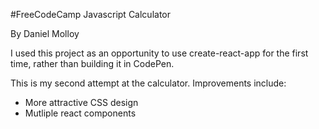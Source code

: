 #FreeCodeCamp Javascript Calculator

By Daniel Molloy

I used this project as an opportunity to use create-react-app for the first time, rather than building it in CodePen.

This is my second attempt at the calculator. Improvements include:
- More attractive CSS design
- Mutliple react components

